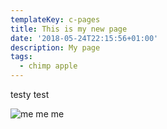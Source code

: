 ```yaml
---
templateKey: c-pages
title: This is my new page
date: '2018-05-24T22:15:56+01:00'
description: My page
tags:
  - chimp apple
---
```

testy test

![me me me ](/img/chemex.jpg)
